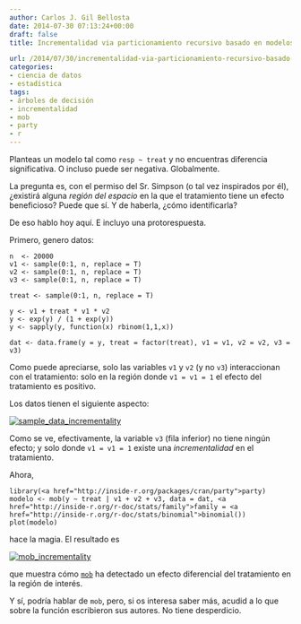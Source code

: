 ```yaml
---
author: Carlos J. Gil Bellosta
date: 2014-07-30 07:13:24+00:00
draft: false
title: Incrementalidad via particionamiento recursivo basado en modelos

url: /2014/07/30/incrementalidad-via-particionamiento-recursivo-basado-en-modelos/
categories:
- ciencia de datos
- estadística
tags:
- árboles de decisión
- incrementalidad
- mob
- party
- r
---
```


Planteas un modelo tal como `resp ~ treat` y no encuentras diferencia significativa. O incluso puede ser negativa. Globalmente.

La pregunta es, con el permiso del Sr. Simpson (o tal vez inspirados por él), ¿existirá alguna _región del espacio_ en la que el tratamiento tiene un efecto beneficioso? Puede que sí. Y de haberla, ¿cómo identificarla?

De eso hablo hoy aquí. E incluyo una protorespuesta.

Primero, genero datos:



    n  <- 20000
    v1 <- sample(0:1, n, replace = T)
    v2 <- sample(0:1, n, replace = T)
    v3 <- sample(0:1, n, replace = T)

    treat <- sample(0:1, n, replace = T)

    y <- v1 + treat * v1 * v2
    y <- exp(y) / (1 + exp(y))
    y <- sapply(y, function(x) rbinom(1,1,x))

    dat <- data.frame(y = y, treat = factor(treat), v1 = v1, v2 = v2, v3 = v3)



Como puede apreciarse, solo las variables `v1` y `v2` (y no `v3`) interaccionan con el tratamiento: solo en la región donde `v1 = v1 = 1` el efecto del tratamiento es positivo.

Los datos tienen el siguiente aspecto:

[![sample_data_incrementality](/wp-uploads/2014/07/sample_data_incrementality.png)
](/wp-uploads/2014/07/sample_data_incrementality.png)

Como se ve, efectivamente, la variable `v3` (fila inferior) no tiene ningún efecto; y solo donde `v1 = v1 = 1` existe una _incrementalidad_ en el tratamiento.

Ahora,



    library(<a href="http://inside-r.org/packages/cran/party">party)
    modelo <- mob(y ~ treat | v1 + v2 + v3, data = dat, <a href="http://inside-r.org/r-doc/stats/family">family = <a href="http://inside-r.org/r-doc/stats/binomial">binomial())
    plot(modelo)



hace la magia. El resultado es

[![mob_incrementality](/wp-uploads/2014/07/mob_incrementality.png)
](/wp-uploads/2014/07/mob_incrementality.png)

que muestra cómo [`mob`](http://cran.r-project.org/web/packages/party/vignettes/MOB.pdf) ha detectado un efecto diferencial del tratamiento en la región de interés.

Y sí, podría hablar de `mob`, pero, si os interesa saber más, acudid a lo que sobre la función escribieron sus autores. No tiene desperdicio.

